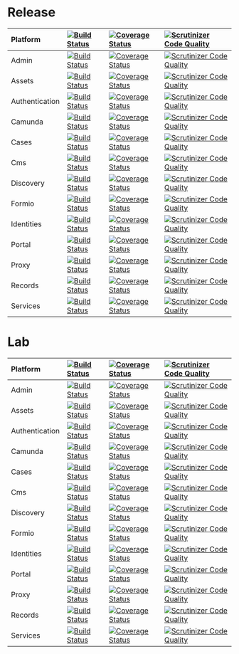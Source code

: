 # Release

| Platform | [![Build Status](https://travis-ci.org/DigitalState/Platform.svg?branch=master)](https://travis-ci.org/DigitalState/Platform) | [![Coverage Status](https://coveralls.io/repos/github/DigitalState/Platform/badge.svg?branch=master)](https://coveralls.io/github/DigitalState/Platform?branch=master) | [![Scrutinizer Code Quality](https://scrutinizer-ci.com/g/DigitalState/Platform/badges/quality-score.png?b=master)](https://scrutinizer-ci.com/g/DigitalState/Platform/?branch=master) |
| :-- | :-- | :-- | :-- |
| Admin | [![Build Status](https://travis-ci.org/DigitalState/Admin.svg?branch=master)](https://travis-ci.org/DigitalState/Admin) | [![Coverage Status](https://coveralls.io/repos/github/DigitalState/Admin/badge.svg?branch=master)](https://coveralls.io/github/DigitalState/Admin?branch=master) | [![Scrutinizer Code Quality](https://scrutinizer-ci.com/g/DigitalState/Admin/badges/quality-score.png?b=master)](https://scrutinizer-ci.com/g/DigitalState/Admin/?branch=master) |
| Assets | [![Build Status](https://travis-ci.org/DigitalState/Assets.svg?branch=master)](https://travis-ci.org/DigitalState/Assets) | [![Coverage Status](https://coveralls.io/repos/github/DigitalState/Assets/badge.svg?branch=master)](https://coveralls.io/github/DigitalState/Assets?branch=master) | [![Scrutinizer Code Quality](https://scrutinizer-ci.com/g/DigitalState/Assets/badges/quality-score.png?b=master)](https://scrutinizer-ci.com/g/DigitalState/Assets/?branch=master) |
| Authentication | [![Build Status](https://travis-ci.org/DigitalState/Authentication.svg?branch=master)](https://travis-ci.org/DigitalState/Authentication) | [![Coverage Status](https://coveralls.io/repos/github/DigitalState/Authentication/badge.svg?branch=master)](https://coveralls.io/github/DigitalState/Authentication?branch=master) | [![Scrutinizer Code Quality](https://scrutinizer-ci.com/g/DigitalState/Authentication/badges/quality-score.png?b=master)](https://scrutinizer-ci.com/g/DigitalState/Authentication/?branch=master) |
| Camunda | [![Build Status](https://travis-ci.org/DigitalState/Camunda.svg?branch=master)](https://travis-ci.org/DigitalState/Camunda) | [![Coverage Status](https://coveralls.io/repos/github/DigitalState/Camunda/badge.svg?branch=master)](https://coveralls.io/github/DigitalState/Camunda?branch=master) | [![Scrutinizer Code Quality](https://scrutinizer-ci.com/g/DigitalState/Camunda/badges/quality-score.png?b=master)](https://scrutinizer-ci.com/g/DigitalState/Camunda/?branch=master) |
| Cases | [![Build Status](https://travis-ci.org/DigitalState/Cases.svg?branch=master)](https://travis-ci.org/DigitalState/Cases) | [![Coverage Status](https://coveralls.io/repos/github/DigitalState/Cases/badge.svg?branch=master)](https://coveralls.io/github/DigitalState/Cases?branch=master) | [![Scrutinizer Code Quality](https://scrutinizer-ci.com/g/DigitalState/Cases/badges/quality-score.png?b=master)](https://scrutinizer-ci.com/g/DigitalState/Cases/?branch=master) |
| Cms | [![Build Status](https://travis-ci.org/DigitalState/Cms.svg?branch=master)](https://travis-ci.org/DigitalState/Cms) | [![Coverage Status](https://coveralls.io/repos/github/DigitalState/Cms/badge.svg?branch=master)](https://coveralls.io/github/DigitalState/Cms?branch=master) | [![Scrutinizer Code Quality](https://scrutinizer-ci.com/g/DigitalState/Cms/badges/quality-score.png?b=master)](https://scrutinizer-ci.com/g/DigitalState/Cms/?branch=master) |
| Discovery | [![Build Status](https://travis-ci.org/DigitalState/Discovery.svg?branch=master)](https://travis-ci.org/DigitalState/Discovery) | [![Coverage Status](https://coveralls.io/repos/github/DigitalState/Discovery/badge.svg?branch=master)](https://coveralls.io/github/DigitalState/Discovery?branch=master) | [![Scrutinizer Code Quality](https://scrutinizer-ci.com/g/DigitalState/Discovery/badges/quality-score.png?b=master)](https://scrutinizer-ci.com/g/DigitalState/Discovery/?branch=master) |
| Formio | [![Build Status](https://travis-ci.org/DigitalState/Formio.svg?branch=master)](https://travis-ci.org/DigitalState/Formio) | [![Coverage Status](https://coveralls.io/repos/github/DigitalState/Formio/badge.svg?branch=master)](https://coveralls.io/github/DigitalState/Formio?branch=master) | [![Scrutinizer Code Quality](https://scrutinizer-ci.com/g/DigitalState/Formio/badges/quality-score.png?b=master)](https://scrutinizer-ci.com/g/DigitalState/Formio/?branch=master) |
| Identities | [![Build Status](https://travis-ci.org/DigitalState/Identities.svg?branch=master)](https://travis-ci.org/DigitalState/Identities) | [![Coverage Status](https://coveralls.io/repos/github/DigitalState/Identities/badge.svg?branch=master)](https://coveralls.io/github/DigitalState/Identities?branch=master) | [![Scrutinizer Code Quality](https://scrutinizer-ci.com/g/DigitalState/Identities/badges/quality-score.png?b=master)](https://scrutinizer-ci.com/g/DigitalState/Identities/?branch=master) |
| Portal | [![Build Status](https://travis-ci.org/DigitalState/Portal.svg?branch=master)](https://travis-ci.org/DigitalState/Portal) | [![Coverage Status](https://coveralls.io/repos/github/DigitalState/Portal/badge.svg?branch=master)](https://coveralls.io/github/DigitalState/Portal?branch=master) | [![Scrutinizer Code Quality](https://scrutinizer-ci.com/g/DigitalState/Portal/badges/quality-score.png?b=master)](https://scrutinizer-ci.com/g/DigitalState/Portal/?branch=master) |
| Proxy | [![Build Status](https://travis-ci.org/DigitalState/Proxy.svg?branch=master)](https://travis-ci.org/DigitalState/Proxy) | [![Coverage Status](https://coveralls.io/repos/github/DigitalState/Proxy/badge.svg?branch=master)](https://coveralls.io/github/DigitalState/Proxy?branch=master) | [![Scrutinizer Code Quality](https://scrutinizer-ci.com/g/DigitalState/Proxy/badges/quality-score.png?b=master)](https://scrutinizer-ci.com/g/DigitalState/Proxy/?branch=master) |
| Records | [![Build Status](https://travis-ci.org/DigitalState/Records.svg?branch=master)](https://travis-ci.org/DigitalState/Records) | [![Coverage Status](https://coveralls.io/repos/github/DigitalState/Records/badge.svg?branch=master)](https://coveralls.io/github/DigitalState/Records?branch=master) | [![Scrutinizer Code Quality](https://scrutinizer-ci.com/g/DigitalState/Records/badges/quality-score.png?b=master)](https://scrutinizer-ci.com/g/DigitalState/Records/?branch=master) |
| Services | [![Build Status](https://travis-ci.org/DigitalState/Services.svg?branch=master)](https://travis-ci.org/DigitalState/Services) | [![Coverage Status](https://coveralls.io/repos/github/DigitalState/Services/badge.svg?branch=master)](https://coveralls.io/github/DigitalState/Services?branch=master) | [![Scrutinizer Code Quality](https://scrutinizer-ci.com/g/DigitalState/Services/badges/quality-score.png?b=master)](https://scrutinizer-ci.com/g/DigitalState/Services/?branch=master) |

# Lab

| Platform | [![Build Status](https://travis-ci.org/DigitalState/Platform.svg?branch=develop)](https://travis-ci.org/DigitalState/Platform) | [![Coverage Status](https://coveralls.io/repos/github/DigitalState/Platform/badge.svg?branch=develop)](https://coveralls.io/github/DigitalState/Platform?branch=develop) | [![Scrutinizer Code Quality](https://scrutinizer-ci.com/g/DigitalState/Platform/badges/quality-score.png?b=develop)](https://scrutinizer-ci.com/g/DigitalState/Platform/?branch=develop) |
| :-- | :-- | :-- | :-- |
| Admin | [![Build Status](https://travis-ci.org/DigitalState/Admin.svg?branch=develop)](https://travis-ci.org/DigitalState/Admin) | [![Coverage Status](https://coveralls.io/repos/github/DigitalState/Admin/badge.svg?branch=develop)](https://coveralls.io/github/DigitalState/Admin?branch=develop) | [![Scrutinizer Code Quality](https://scrutinizer-ci.com/g/DigitalState/Admin/badges/quality-score.png?b=develop)](https://scrutinizer-ci.com/g/DigitalState/Admin/?branch=develop) |
| Assets | [![Build Status](https://travis-ci.org/DigitalState/Assets.svg?branch=develop)](https://travis-ci.org/DigitalState/Assets) | [![Coverage Status](https://coveralls.io/repos/github/DigitalState/Assets/badge.svg?branch=develop)](https://coveralls.io/github/DigitalState/Assets?branch=develop) | [![Scrutinizer Code Quality](https://scrutinizer-ci.com/g/DigitalState/Assets/badges/quality-score.png?b=develop)](https://scrutinizer-ci.com/g/DigitalState/Assets/?branch=develop) |
| Authentication | [![Build Status](https://travis-ci.org/DigitalState/Authentication.svg?branch=develop)](https://travis-ci.org/DigitalState/Authentication) | [![Coverage Status](https://coveralls.io/repos/github/DigitalState/Authentication/badge.svg?branch=develop)](https://coveralls.io/github/DigitalState/Authentication?branch=develop) | [![Scrutinizer Code Quality](https://scrutinizer-ci.com/g/DigitalState/Authentication/badges/quality-score.png?b=develop)](https://scrutinizer-ci.com/g/DigitalState/Authentication/?branch=develop) |
| Camunda | [![Build Status](https://travis-ci.org/DigitalState/Camunda.svg?branch=develop)](https://travis-ci.org/DigitalState/Camunda) | [![Coverage Status](https://coveralls.io/repos/github/DigitalState/Camunda/badge.svg?branch=develop)](https://coveralls.io/github/DigitalState/Camunda?branch=develop) | [![Scrutinizer Code Quality](https://scrutinizer-ci.com/g/DigitalState/Camunda/badges/quality-score.png?b=develop)](https://scrutinizer-ci.com/g/DigitalState/Camunda/?branch=develop) |
| Cases | [![Build Status](https://travis-ci.org/DigitalState/Cases.svg?branch=develop)](https://travis-ci.org/DigitalState/Cases) | [![Coverage Status](https://coveralls.io/repos/github/DigitalState/Cases/badge.svg?branch=develop)](https://coveralls.io/github/DigitalState/Cases?branch=develop) | [![Scrutinizer Code Quality](https://scrutinizer-ci.com/g/DigitalState/Cases/badges/quality-score.png?b=develop)](https://scrutinizer-ci.com/g/DigitalState/Cases/?branch=develop) |
| Cms | [![Build Status](https://travis-ci.org/DigitalState/Cms.svg?branch=develop)](https://travis-ci.org/DigitalState/Cms) | [![Coverage Status](https://coveralls.io/repos/github/DigitalState/Cms/badge.svg?branch=develop)](https://coveralls.io/github/DigitalState/Cms?branch=develop) | [![Scrutinizer Code Quality](https://scrutinizer-ci.com/g/DigitalState/Cms/badges/quality-score.png?b=develop)](https://scrutinizer-ci.com/g/DigitalState/Cms/?branch=develop) |
| Discovery | [![Build Status](https://travis-ci.org/DigitalState/Discovery.svg?branch=develop)](https://travis-ci.org/DigitalState/Discovery) | [![Coverage Status](https://coveralls.io/repos/github/DigitalState/Discovery/badge.svg?branch=develop)](https://coveralls.io/github/DigitalState/Discovery?branch=develop) | [![Scrutinizer Code Quality](https://scrutinizer-ci.com/g/DigitalState/Discovery/badges/quality-score.png?b=develop)](https://scrutinizer-ci.com/g/DigitalState/Discovery/?branch=develop) |
| Formio | [![Build Status](https://travis-ci.org/DigitalState/Formio.svg?branch=develop)](https://travis-ci.org/DigitalState/Formio) | [![Coverage Status](https://coveralls.io/repos/github/DigitalState/Formio/badge.svg?branch=develop)](https://coveralls.io/github/DigitalState/Formio?branch=develop) | [![Scrutinizer Code Quality](https://scrutinizer-ci.com/g/DigitalState/Formio/badges/quality-score.png?b=develop)](https://scrutinizer-ci.com/g/DigitalState/Formio/?branch=develop) |
| Identities | [![Build Status](https://travis-ci.org/DigitalState/Identities.svg?branch=develop)](https://travis-ci.org/DigitalState/Identities) | [![Coverage Status](https://coveralls.io/repos/github/DigitalState/Identities/badge.svg?branch=develop)](https://coveralls.io/github/DigitalState/Identities?branch=develop) | [![Scrutinizer Code Quality](https://scrutinizer-ci.com/g/DigitalState/Identities/badges/quality-score.png?b=develop)](https://scrutinizer-ci.com/g/DigitalState/Identities/?branch=develop) |
| Portal | [![Build Status](https://travis-ci.org/DigitalState/Portal.svg?branch=develop)](https://travis-ci.org/DigitalState/Portal) | [![Coverage Status](https://coveralls.io/repos/github/DigitalState/Portal/badge.svg?branch=develop)](https://coveralls.io/github/DigitalState/Portal?branch=develop) | [![Scrutinizer Code Quality](https://scrutinizer-ci.com/g/DigitalState/Portal/badges/quality-score.png?b=develop)](https://scrutinizer-ci.com/g/DigitalState/Portal/?branch=develop) |
| Proxy | [![Build Status](https://travis-ci.org/DigitalState/Proxy.svg?branch=develop)](https://travis-ci.org/DigitalState/Proxy) | [![Coverage Status](https://coveralls.io/repos/github/DigitalState/Proxy/badge.svg?branch=develop)](https://coveralls.io/github/DigitalState/Proxy?branch=develop) | [![Scrutinizer Code Quality](https://scrutinizer-ci.com/g/DigitalState/Proxy/badges/quality-score.png?b=develop)](https://scrutinizer-ci.com/g/DigitalState/Proxy/?branch=develop) |
| Records | [![Build Status](https://travis-ci.org/DigitalState/Records.svg?branch=develop)](https://travis-ci.org/DigitalState/Records) | [![Coverage Status](https://coveralls.io/repos/github/DigitalState/Records/badge.svg?branch=develop)](https://coveralls.io/github/DigitalState/Records?branch=develop) | [![Scrutinizer Code Quality](https://scrutinizer-ci.com/g/DigitalState/Records/badges/quality-score.png?b=develop)](https://scrutinizer-ci.com/g/DigitalState/Records/?branch=develop) |
| Services | [![Build Status](https://travis-ci.org/DigitalState/Services.svg?branch=develop)](https://travis-ci.org/DigitalState/Services) | [![Coverage Status](https://coveralls.io/repos/github/DigitalState/Services/badge.svg?branch=develop)](https://coveralls.io/github/DigitalState/Services?branch=develop) | [![Scrutinizer Code Quality](https://scrutinizer-ci.com/g/DigitalState/Services/badges/quality-score.png?b=develop)](https://scrutinizer-ci.com/g/DigitalState/Services/?branch=develop) |
